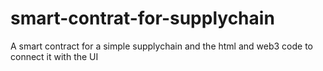 # smart-contrat-for-supplychain
A smart contract for a simple supplychain and the html and web3 code to connect it with the UI
